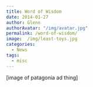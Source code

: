 ```yaml
---
title: Word of Wisdom
date: 2014-01-27
author: Glenn
authorAvatar: "/img/avatar.jpg"
permalink: /word-of-wisdom/
image:  /img/least-toys.jpg
categories:
  - News
tags:
  - misc
---
```

[image of patagonia ad thing]